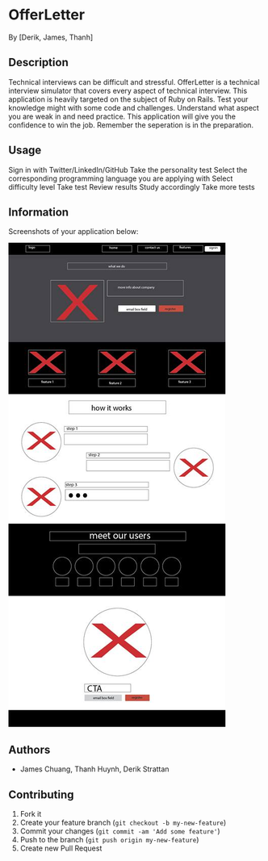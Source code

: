# OfferLetter

By [Derik, James, Thanh]

## Description

Technical interviews can be difficult and stressful.  OfferLetter is a technical interview simulator that covers every aspect of technical interview. This application is heavily targeted on the subject of Ruby on Rails. Test your knowledge might with some code and challenges. Understand what aspect you are weak in and need practice. This application will give you the confidence to win the job. Remember the seperation is in the preparation.

## Usage

Sign in with Twitter/LinkedIn/GitHub
Take the personality test
Select the corresponding programming language you are applying with
Select difficulty level
Take test
Review results
Study accordingly
Take more tests

## Information

Screenshots of your application below:

![landing_page](/public/screenshot.jpg?raw=true)

## Authors

* James Chuang, Thanh Huynh, Derik Strattan

## Contributing

1. Fork it
2. Create your feature branch (`git checkout -b my-new-feature`)
3. Commit your changes (`git commit -am 'Add some feature'`)
4. Push to the branch (`git push origin my-new-feature`)
5. Create new Pull Request

